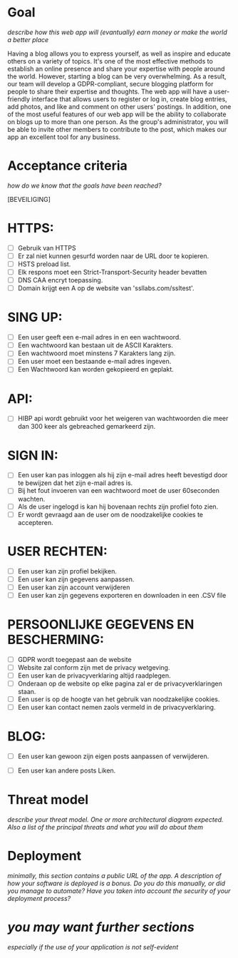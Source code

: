 # Goal
*describe how this web app will (evantually) earn money or make the world a better place*

Having a blog allows you to express yourself, as well as inspire and educate others on a variety of topics. It's one of the most effective methods to establish an online presence and share your expertise with people around the world. However, starting a blog can be very overwhelming. As a result, our team will develop a GDPR-compliant, secure blogging platform for people to share their expertise and thoughts. The web app will have a user-friendly interface that allows users to register or log in, create blog entries, add photos, and like and comment on other users' postings. In addition, one of the most useful features of our web app will be the ability to collaborate on blogs up to more than one person. As the group's administrator, you will be able to invite other members to contribute to the post, which makes our app an excellent tool for any business.

# Acceptance criteria
*how do we know that the goals have been reached?*

[BEVEILIGING]

# HTTPS:
- [ ] Gebruik van HTTPS
- [ ] Er zal niet kunnen gesurfd worden naar de URL door te kopieren.
- [ ] HSTS preload list.
- [ ] Elk respons moet een Strict-Transport-Security header bevatten
- [ ] DNS CAA encryt toepassing.
- [ ] Domain krijgt een A op de website van 'ssllabs.com/ssltest'.

# SING UP:
- [ ] Een user geeft een e-mail adres in en een wachtwoord.
- [ ] Een wachtwoord kan bestaan uit de <printable> ASCII Karakters.
- [ ] Een wachtwoord moet minstens 7 Karakters lang zijn.
- [ ] Een user moet een bestaande e-mail adres ingeven.
- [ ] Een Wachtwoord kan worden gekopieerd en geplakt.

# API:
- [ ] HIBP api wordt gebruikt voor het weigeren van wachtwoorden die meer dan 300 keer als gebreached gemarkeerd zijn.

# SIGN IN:
- [ ] Een user kan pas inloggen als hij zijn e-mail adres heeft bevestigd door te bewijzen dat het zijn e-mail adres is.
- [ ] Bij het fout invoeren van een wachtwoord moet de user 60seconden wachten.
- [ ] Als de user ingelogd is kan hij bovenaan rechts zijn profiel foto zien.
- [ ] Er wordt gevraagd aan de user om de noodzakelijke cookies te accepteren.

# USER RECHTEN:
- [ ] Een user kan zijn profiel bekijken.
- [ ] Een user kan zijn gegevens aanpassen.
- [ ] Een user kan zijn account verwijderen
- [ ] Een user kan zijn gegevens exporteren en downloaden in een .CSV file

# PERSOONLIJKE GEGEVENS EN BESCHERMING:
- [ ] GDPR wordt toegepast aan de website
- [ ] Website zal conform zijn met de privacy wetgeving.
- [ ] Een user kan de privacyverklaring altijd raadplegen.
- [ ] Onderaan op de website op elke pagina zal er de privacyverklaringen staan.
- [ ] Een user is op de hoogte van het gebruik van noodzakelijke cookies.
- [ ] Een user kan contact nemen zaols vermeld in de privacyverklaring.

# BLOG:
- [ ] Een user kan gewoon zijn eigen posts aanpassen of verwijderen.
- [ ] Een user kan andere posts Liken.

  
# Threat model
*describe your threat model. One or more architectural diagram expected. Also a list of the principal threats and what you will do about them*
# Deployment
*minimally, this section contains a public URL of the app. A description of how your software is deployed is a bonus. Do you do this manually, or did you manage to automate? Have you taken into account the security of your deployment process?*
# *you may want further sections*
*especially if the use of your application is not self-evident*
